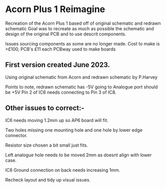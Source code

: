 # Acorn Plus 1 Reimagine
Recreation of the Acorn Plus 1 based off of original schematic and redrawn schematic
Goal was to recreate as much as possible the schematic and design of the original PCB and to use descrit components.

Issues sourcing components as some are no longer made. Cost to make is >£100, PCB's £11 each PCBway used to make boards

## First version created June 2023.
Using original schematic from Acorn and redrawn schematic by P.Harvey

Points to note, redrawn schematic has -5V going to Analogue port should be +5V
Pin 2 of IC6 needs connecting to Pin 3 of IC8.


## Other issues to correct:-

IC6 needs moving 1.2mm up so AP6 board will fit.

Two holes missing one mounting hole and one hole by lower edge connector.

Resistor size chosen a bit small just fits.

Left analogue hole needs to be moved 2mm as doesnt align with lower case.

IC8 Ground connection on back needs increasing 1mm.

Recheck layout and tidy up visual issues.
